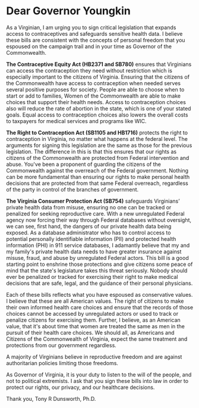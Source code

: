 # Dear Governor Youngkin

As a Virginian, I am urging you to sign critical legislation that expands access to contraceptives and safeguards sensitive health data. I believe these bills are consistent with the concepts of personal freedom that you espoused on the campaign trail and in your time as Governor of the Commonwealth.

**The Contraceptive Equity Act (HB2371 and SB780)** ensures that Virginians can access the contraception they need without restriction which is especially important to the citizens of Virginia. Ensuring that the citizens of the Commonwealth have access to contraception when needed serves several positive purposes for society. People are able to choose when to start or add to families, Women of the Commonwealth are able to make choices that support their health needs. Access to contraception choices also will reduce the rate of abortion in the state, which is one of your stated goals. Equal access to contraception choices also lowers the overall costs to taxpayers for medical services and programs like WIC.

**The Right to Contraception Act (SB1105 and HB1716)** protects the right to contraception in Virginia, no matter what happens at the federal level. The arguments for signing this legislation are the same as those for the previous legislation. The difference in this is that this ensures that our rights as citizens of the Commonwealth are protected from Federal intervention and abuse. You've been a proponent of guarding the citizens of the Commonwealth against the overreach of the Federal government. Nothing can be more fundamental than ensuring our rights to make personal health decisions that are protected from that same Federal overreach, regardless of the party in control of the branches of government.

**The Virginia Consumer Protection Act (SB754)** safeguards Virginians’ private health data from misuse, ensuring no one can be tracked or penalized for seeking reproductive care. With a new unregulated Federal agency now forcing their way through Federal databases without oversight, we can see, first hand, the dangers of our private health data being exposed. As a database administrator who has to control access to potential personally identifiable information (PII) and protected health information (PHI) in 911 service databases, I adamantly believe that my and my family's private health data needs to have greater insurance against misuse, fraud, and abuse by unregulated Federal actors. This bill is a good starting point to enshrine those protections and give citizens some peace of mind that the state's legislature takes this threat seriously. Nobody should ever be penalized or tracked for exercising their right to make medical decisions that are safe, legal, and the guidance of their personal physicians.

Each of these bills reflects what you have espoused as conservative values. I believe that these are all American values. The right of citizens to make their own informed health care choices and ensure that the records of those choices cannot be accessed by unregulated actors or used to track or penalize citizens for exercising them. Further, I believe, as an American value, that it's about time that women are treated the same as men in the pursuit of their health care choices. We should all, as Americans and Citizens of the Commonwealth of Virginia, expect the same treatment and protections from our government regardless.

A majority of Virginians believe in reproductive freedom and are against authoritarian policies limiting those freedoms.

As Governor of Virginia, it is your duty to listen to the will of the people, and not to political extremists. I ask that you sign these bills into law in order to protect our rights, our privacy, and our healthcare decisions.

Thank you,
Tony R Dunsworth, Ph.D.
